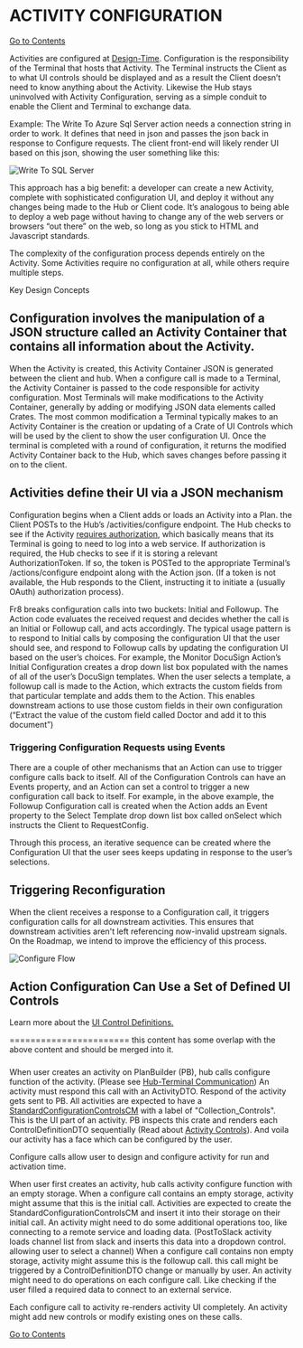 # ACTIVITY CONFIGURATION

[Go to Contents](https://github.com/Fr8org/Fr8Core/blob/master/Docs/Home.md)  

Activities are configured at [Design-Time](https://github.com/Fr8org/Fr8Core/blob/master/Docs/ForDevelopers/OperatingConcepts/Fr8Modes.md). Configuration is the responsibility of the Terminal that hosts that Activity. The Terminal instructs the Client as to what UI controls should be displayed and as a result the Client doesn’t need to know anything  about the Activity. Likewise the Hub stays uninvolved with Activity Configuration, serving as a simple conduit to enable the Client and Terminal to exchange data.  

Example: The Write To Azure Sql Server action needs a connection string in order to work. It defines that need in json and passes the json back in response to Configure requests. The client front-end will likely render UI based on this json, showing the user something like this:  

![Write To SQL Server](https://github.com/Fr8org/Fr8Core/blob/master/Docs/img/ActivityConfiguration_WriteToSQLServer.png)

This approach has a big benefit: a developer can create a new Activity, complete with sophisticated configuration UI, and deploy it without any changes being made to the Hub or Client code. It’s analogous to being able to deploy a web page without having to change any of the web servers or browsers “out there” on the web, so long as you stick to HTML and Javascript standards.  

The complexity of the configuration process depends entirely on the Activity. Some Activities require no configuration at all, while others require multiple steps.  

Key Design Concepts  

## Configuration involves the manipulation of a JSON structure called an Activity Container that contains all information about the Activity. 
When the Activity is created, this Activity Container JSON is generated between the client and hub. When a configure call is made to a Terminal, the Activity Container is passed to the code responsible for activity configuration. Most Terminals will make modifications to the Activity Container, generally by adding or modifying JSON data elements called Crates.  The most common modification a Terminal typically makes to an Activity Container is the creation or updating of a Crate of UI Controls which will be used by the client to show the user configuration UI. Once the terminal is completed with a round of configuration, it returns the modified Activity Container back to the Hub, which saves changes before passing it on to the client.

##  Activities define their UI via a JSON mechanism  

Configuration begins when a Client adds or loads an Activity into a Plan. the Client POSTs to the Hub’s /activities/configure endpoint. The Hub checks to see if the Activity [requires authorization](https://github.com/Fr8org/Fr8Core/blob/master/Docs/ForDevelopers/Services/Authorization.md), which basically means that its Terminal is going to need to log into a web service. If authorization is required, the Hub checks to see if it is storing a relevant AuthorizationToken. If so, the token is POSTed to the appropriate Terminal’s /actions/configure endpoint along with the Action json. (If a token is not available, the Hub responds to the Client, instructing it to initiate a (usually OAuth) authorization process).  

Fr8 breaks configuration calls into two buckets: Initial and Followup. The Action code evaluates the received request and decides whether the call is an Initial or Followup call, and acts accordingly.  The typical usage pattern is to respond to Initial calls by composing the configuration UI that the user should see, and respond to Followup calls by updating the configuration UI based on the user’s choices. For example, the Monitor DocuSign Action’s Initial Configuration creates a drop down list box populated with the names of all of the user’s DocuSign templates. When the user selects a template, a followup call is made to the Action, which extracts the custom fields from that particular template and adds them to the Action. This enables downstream actions to use those custom fields in their own configuration (“Extract the value of the custom field called Doctor and add it to this document”)    

### Triggering Configuration Requests using Events  

There are a couple of other mechanisms that an Action can use to trigger configure calls back to itself. All of the Configuration Controls can have an Events property, and an Action can set a control to trigger a new configuration call back to itself. For example, in the above example, the Followup Configuration call is created when the Action adds an Event property to the Select Template drop down list box called onSelect which instructs the Client to RequestConfig.  

Through this process, an iterative sequence can be created where the Configuration UI that the user sees keeps updating in response to the user’s selections.  

## Triggering Reconfiguration  

When the client receives a response to a Configuration call, it triggers configuration calls for all downstream activities. This ensures that downstream activities aren't left referencing now-invalid upstream signals. On the Roadmap, we intend to improve the efficiency of this process.

![Configure Flow](https://github.com/Fr8org/Fr8Core/blob/master/Docs/img/ActivityConfiguration_ConfigureFlow.png)

## Action Configuration Can Use a Set of Defined UI Controls

Learn more about the [UI Control Definitions.](https://github.com/Fr8org/Fr8Core/blob/master/Docs/ForDevelopers/DevelopmentGuides/ConfigurationControls.md)


=======================
this content has some overlap with the above content and should be merged into it.

###  

When user creates an activity on PlanBuilder (PB), hub calls configure function of the activity. (Please see [Hub-Terminal Communication](/Docs/HubTerminalCommunication.md)) An activity must respond this call with an ActivityDTO.
Respond of the activity gets sent to PB. All activities are expected to have a [StandardConfigurationControlsCM](/Docs/Manifests/StandardConfigurationControlsCM.md) with a label of "Collection_Controls". This is the UI part of an activity. PB inspects this crate and renders each ControlDefinitionDTO sequentially (Read about [Activity Controls](/Docs/ActivityControls.md)). And voila our activity has a face which can be configured by the user.

Configure calls allow user to design and configure activity for run and activation time.

When user first creates an activity, hub calls activity configure function with an empty storage. When a configure call contains an empty storage, activity might assume that this is the initial call. Activities are expected to create the StandardConfigurationControlsCM and insert it into their storage on their initial call. An activity might need to do some additional operations too, like connecting to a remote service and loading data. (PostToSlack activity loads channel list from slack and inserts this data into a dropdown control. allowing user to select a channel)
When a configure call contains non empty storage, activity might assume this is the followup call. this call might be triggered by a ControlDefinitionDTO change or manually by user. An activity might need to do operations on each configure call. Like checking if the user filled a required data to connect to an external service.

Each configure call to activity re-renders activity UI completely. An activity might add new controls or modify existing ones on these calls.

[Go to Contents](https://github.com/Fr8org/Fr8Core/blob/master/Docs/Home.md)  
